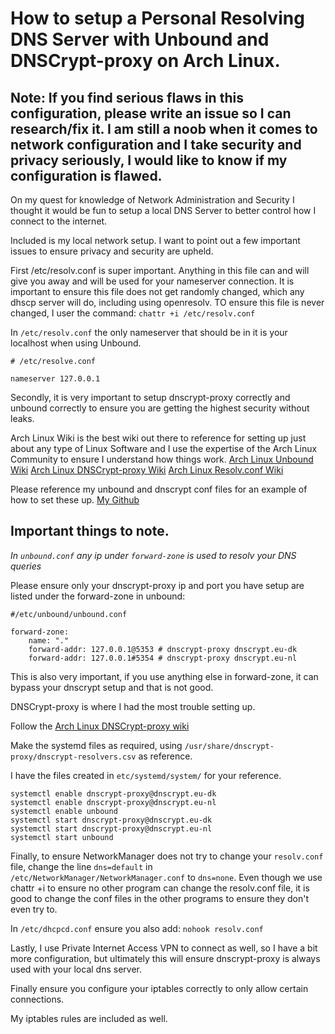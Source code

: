 # How to setup a Personal Resolving DNS Server with Unbound and DNSCrypt-proxy on Arch Linux.

## Note: If you find serious flaws in this configuration, please write an issue so I can research/fix it. I am still a noob when it comes to network configuration and I take security and privacy seriously, I would like to know if my configuration is flawed.

On my quest for knowledge of Network Administration and Security I thought it would be fun to setup a local DNS Server to better control how I connect to the internet.

Included is my local network setup.  I want to point out a few important issues to ensure privacy and security are upheld.

First /etc/resolv.conf is super important.  Anything in this file can and will give you away and will be used for your nameserver connection.  It is important to ensure this file does not get randomly changed, which any dhscp server will do, including using openresolv.  TO ensure this file is never changed, I user the command:
`chattr +i /etc/resolv.conf`

In `/etc/resolv.conf` the only nameserver that should be in it is your localhost when using Unbound.

```
# /etc/resolve.conf

nameserver 127.0.0.1
```

Secondly, it is very important to setup dnscrypt-proxy correctly and unbound correctly to ensure you are getting the highest security without leaks.

Arch Linux Wiki is the best wiki out there to reference for setting up just about any type of Linux Software and I use the expertise of the Arch Linux Community to ensure I understand how things work.
[Arch Linux Unbound Wiki](https://wiki.archlinux.org/index.php/unbound)
[Arch Linux DNSCrypt-proxy Wiki](https://wiki.archlinux.org/index.php/DNSCrypt)
[Arch Linux Resolv.conf Wiki](https://wiki.archlinux.org/index.php/Resolv.conf)

Please reference my unbound and dnscrypt conf files for an example of how to set these up.
[My Github](https://github.com/djfordz/unbound_dns)

## Important things to note.

*In `unbound.conf` any ip under `forward-zone` is used to resolv your DNS queries*

Please ensure only your dnscrypt-proxy ip and port you have setup are listed under the forward-zone in unbound:

```
#/etc/unbound/unbound.conf

forward-zone:
    name: "."
    forward-addr: 127.0.0.1@5353 # dnscrypt-proxy dnscrypt.eu-dk
    forward-addr: 127.0.0.1#5354 # dnscrypt-proxy dnscrypt.eu-nl
```

This is also very important, if you use anything else in forward-zone, it can bypass your dnscrypt setup and that is not good.

DNSCrypt-proxy is where I had the most trouble setting up.

Follow the [Arch Linux DNSCrypt-proxy wiki](https://wiki.archlinux.org/index.php/DNSCrypt)

Make the systemd files as required, using `/usr/share/dnscrypt-proxy/dnscrypt-resolvers.csv` as reference.

I have the files created in `etc/systemd/system/` for your reference.

```
systemctl enable dnscrypt-proxy@dnscrypt.eu-dk
systemctl enable dnscrypt-proxy@dnscrypt.eu-nl
systemctl enable unbound
systemctl start dnscrypt-proxy@dnscrypt.eu-dk
systemctl start dnscrypt-proxy@dnscrypt.eu-nl
systemctl start unbound
```

Finally, to ensure NetworkManager does not try to change your `resolv.conf` file, change the line `dns=default` in `/etc/NetworkManager/NetworkManager.conf` to `dns=none`. Even though we use chattr +i to ensure no other program can change the resolv.conf file, it is good to change the conf files in the other programs to ensure they don't even try to.

In `/etc/dhcpcd.conf` ensure you also add:
`nohook resolv.conf`

Lastly, I use Private Internet Access VPN to connect as well, so I have a bit more configuration, but ultimately this will ensure dnscrypt-proxy is always used with your local dns server.

Finally ensure you configure your iptables correctly to only allow certain connections.

My iptables rules are included as well.


